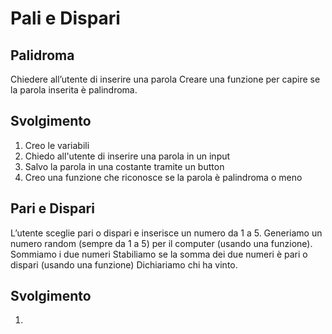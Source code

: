 Pali e Dispari
===
## Palidroma
Chiedere all’utente di inserire una parola
Creare una funzione per capire se la parola inserita è palindroma.
## Svolgimento
1. Creo le variabili
2. Chiedo all'utente di inserire una parola in un input
3. Salvo la parola in una costante tramite un button
4. Creo una funzione che riconosce se la parola è palindroma o meno

## Pari e Dispari
L’utente sceglie pari o dispari e inserisce un numero da 1 a 5.
Generiamo un numero random (sempre da 1 a 5) per il computer (usando una funzione).
Sommiamo i due numeri
Stabiliamo se la somma dei due numeri è pari o dispari (usando una funzione)
Dichiariamo chi ha vinto.
## Svolgimento
1. 
